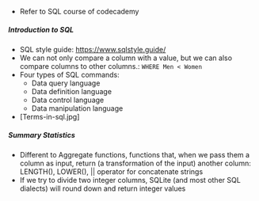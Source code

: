 - Refer to SQL course of codecademy
##### Introduction to SQL
- SQL style guide: https://www.sqlstyle.guide/
- We can not only compare a column with a value, but we can also compare columns to other columns.\: `WHERE Men < Women`
- Four types of SQL commands:
    - Data query language
    - Data definition language
    - Data control language
    - Data manipulation language
- [Terms-in-sql.jpg]

##### Summary Statistics
- Different to Aggregate functions, functions that, when we pass them a column as input, return (a transformation of the input) another column: LENGTH(), LOWER(), || operator for concatenate strings 
- If we try to divide two integer columns, SQLite (and most other SQL dialects) will round down and return integer values